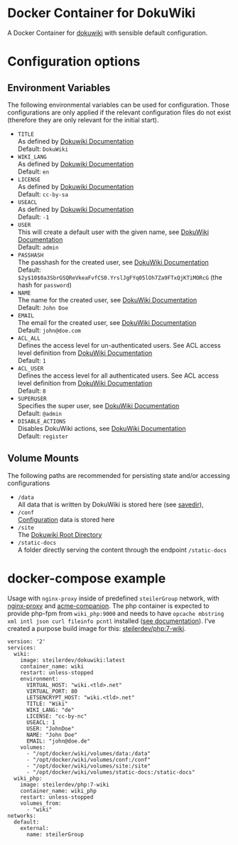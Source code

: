 # Docker Container for DokuWiki
A Docker Container for [dokuwiki](https://www.dokuwiki.org/dokuwiki) with sensible default configuration.

# Configuration options
## Environment Variables
The following environmental variables can be used for configuration. Those configurations are only applied if the relevant configuration files do not exist (therefore they are only relevant for the initial start).

  - `TITLE`  
    As defined by [Dokuwiki Documentation](https://www.dokuwiki.org/config:title)  
    Default: `DokuWiki`
  - `WIKI_LANG`  
    As defined by [Dokuwiki Documentation](https://www.dokuwiki.org/config:lang)  
    Default: `en`
  - `LICENSE`  
    As defined by [Dokuwiki Documentation](https://www.dokuwiki.org/config:license)  
    Default: `cc-by-sa`
  - `USEACL`  
    As defined by [Dokuwiki Documentation](https://www.dokuwiki.org/config:useacl)  
    Default: `-1`
  - `USER`  
    This will create a default user with the given name, see [DokuWiki Documentation](https://www.dokuwiki.org/acl)  
    Default: `admin`
  - `PASSHASH`  
    The passhash for the created user, see [DokuWiki Documentation](https://www.dokuwiki.org/acl)  
    Default: `$2y$10$0a3SbrGSQReVkeaFvfCS0.YrslJgFYq05lOh7Za9FTxQjKTiMORcG` (the hash for `password`)
  - `NAME`  
    The name for the created user, see [DokuWiki Documentation](https://www.dokuwiki.org/acl)  
    Default: `John Doe`
  - `EMAIL`  
    The email for the created user, see [DokuWiki Documentation](https://www.dokuwiki.org/acl)  
    Default: `john@doe.com`
  - `ACL_ALL`  
    Defines the access level for un-authenticated users. See ACL access level definition from [DokuWiki Documentation](https://www.dokuwiki.org/acl#background_info)  
    Default: `1`
  - `ACL_USER`  
    Defines the access level for all authenticated users. See ACL access level definition from [DokuWiki Documentation](https://www.dokuwiki.org/acl#background_info)  
    Default: `8`
  - `SUPERUSER`  
    Specifies the super user, see [DokuWiki Documentation](https://www.dokuwiki.org/config:superuser)  
    Default: `@admin`
  - `DISABLE_ACTIONS`  
    Disables DokuWiki actions, see [DokuWiki Documentation](https://www.dokuwiki.org/config:disableactions)  
    Default: `register`

## Volume Mounts
The following paths are recommended for persisting state and/or accessing configurations

  - `/data`  
    All data that is written by DokuWiki is stored here (see [savedir](https://www.dokuwiki.org/config:savedir)),
  - `/conf`  
    [Configuration](https://www.dokuwiki.org/devel:configuration) data is stored here
  - `/site`  
    The [Dokuwiki Root Directory](https://www.dokuwiki.org/devel:dirlayout)
  - `/static-docs`  
    A folder directly serving the content through the endpoint `/static-docs`

# docker-compose example
Usage with `nginx-proxy` inside of predefined `steilerGroup` network, with [nginx-proxy](https://github.com/nginx-proxy/nginx-proxy) and [acme-companion](https://github.com/nginx-proxy/acme-companion). The php container is expected to provide php-fpm from `wiki_php:9000` and needs to have `opcache mbstring xml intl json curl fileinfo pcntl` installed ([see documentation](https://www.dokuwiki.org/requirements)). I've created a purpose build image for this: [steilerdev/php:7-wiki](https://github.com/steilerDev/php-docker).

```
version: '2'
services:
  wiki:
    image: steilerdev/dokuwiki:latest
    container_name: wiki
    restart: unless-stopped
    environment:
      VIRTUAL_HOST: "wiki.<tld>.net"
      VIRTUAL_PORT: 80
      LETSENCRYPT_HOST: "wiki.<tld>.net"
      TITLE: "Wiki"
      WIKI_LANG: "de"
      LICENSE: "cc-by-nc"
      USEACL: 1
      USER: "JohnDoe"
      NAME: "John Doe"
      EMAIL: "john@doe.de"
    volumes:
      - "/opt/docker/wiki/volumes/data:/data"
      - "/opt/docker/wiki/volumes/conf:/conf"
      - "/opt/docker/wiki/volumes/site:/site"
      - "/opt/docker/wiki/volumes/static-docs:/static-docs"
  wiki_php:
    image: steilerdev/php:7-wiki
    container_name: wiki_php
    restart: unless-stopped
    volumes_from:
      - "wiki"
networks:
  default:
    external:
      name: steilerGroup
```